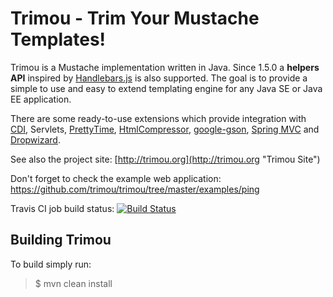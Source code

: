 Trimou - Trim Your Mustache Templates!
======

Trimou is a Mustache implementation written in Java. Since 1.5.0 a **helpers API** inspired by [Handlebars.js](http://handlebarsjs.com/) is also supported. The goal is to provide a simple to use and easy to extend templating engine for any Java SE or Java EE application. 

There are some ready-to-use extensions which provide integration with [CDI](http://www.cdi-spec.org/), Servlets, [PrettyTime](http://ocpsoft.org/prettytime/),  [HtmlCompressor](http://code.google.com/p/htmlcompressor/), [google-gson](http://code.google.com/p/google-gson/), [Spring MVC](http://docs.spring.io/spring/docs/current/spring-framework-reference/html/mvc.html) and [Dropwizard](https://dropwizard.github.io/dropwizard/).

See also the project site: [http://trimou.org](http://trimou.org "Trimou Site")

Don't forget to check the example web application: https://github.com/trimou/trimou/tree/master/examples/ping

Travis CI job build status: [![Build Status](https://travis-ci.org/trimou/trimou.png)](https://travis-ci.org/trimou/trimou)

Building Trimou
-------------

To build simply run:

> $ mvn clean install
